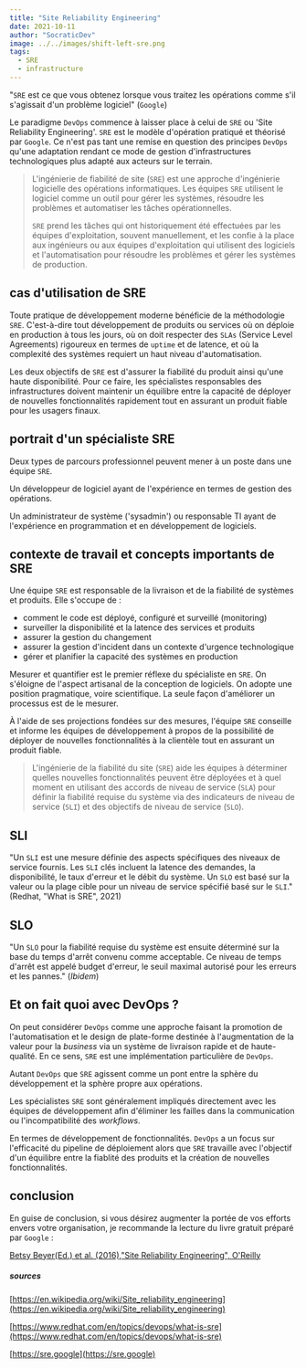 ```yaml
---
title: "Site Reliability Engineering"
date: 2021-10-11
author: "SocraticDev"
image: ../../images/shift-left-sre.png
tags:
  - SRE
  - infrastructure
---
```

"`SRE` est ce que vous obtenez lorsque vous traitez les opérations comme s'il s'agissait d'un problème logiciel" (`Google`)

Le paradigme `DevOps` commence à laisser place à celui de `SRE` ou 'Site Reliability Engineering'. `SRE` est le modèle d'opération pratiqué et théorisé par `Google`. Ce n'est pas tant une remise en question des principes `DevOps` qu'une adaptation rendant ce mode de gestion d'infrastructures technologiques plus adapté aux acteurs sur le terrain.

> L'ingénierie de fiabilité de site (`SRE`) est une approche d'ingénierie logicielle des opérations informatiques. Les équipes `SRE` utilisent le logiciel comme un outil pour gérer les systèmes, résoudre les problèmes et automatiser les tâches opérationnelles.  
> 
 > `SRE` prend les tâches qui ont historiquement été effectuées par les équipes d'exploitation, souvent manuellement, et les confie à la place aux ingénieurs ou aux équipes d'exploitation qui utilisent des logiciels et l'automatisation pour résoudre les problèmes et gérer les systèmes de production.

 ## cas d'utilisation de SRE
 Toute pratique de développement moderne bénéficie de la méthodologie `SRE`. C'est-à-dire tout développement de produits ou services où on déploie en production à tous les jours, où on doit respecter des `SLAs` (Service Level Agreements) rigoureux en termes de `uptime` et de latence, et où la complexité des systèmes requiert un haut niveau d'automatisation.

 Les deux objectifs de `SRE` est d'assurer la fiabilité du produit ainsi qu'une haute disponibilité. Pour ce faire, les spécialistes responsables des infrastructures doivent maintenir un équilibre entre la capacité de déployer de nouvelles fonctionnalités rapidement tout en assurant un produit fiable pour les usagers finaux.

 ## portrait d'un spécialiste SRE
 Deux types de parcours professionnel peuvent mener à un poste dans une équipe `SRE`. 
 
 Un développeur de logiciel ayant de l'expérience en termes de gestion des opérations. 
 
Un administrateur de système ('sysadmin') ou responsable TI ayant de l'expérience en programmation et en développement de logiciels.

 ##  contexte de travail et concepts importants de SRE
 Une équipe `SRE` est responsable de la livraison et de la fiabilité de systèmes et produits. Elle s'occupe de : 
 - comment le code est déployé, configuré et surveillé (monitoring)
 - surveiller la disponibilité et la latence des services et produits
 - assurer la gestion du changement
 - assurer la gestion d'incident dans un contexte d'urgence technologique
 - gérer et planifier la capacité des systèmes en production

 Mesurer et quantifier est le premier réflexe du spécialiste en `SRE`. On s'éloigne de l'aspect artisanal de la conception de logiciels. On adopte une position pragmatique, voire scientifique. La seule façon d'améliorer un processus est de le mesurer.

 À l'aide de ses projections fondées sur des mesures, l'équipe `SRE` conseille et informe les équipes de développement à propos de la possibilité de déployer de nouvelles fonctionnalités à la clientèle tout en assurant un produit fiable.

 > L'ingénierie de la fiabilité du site (`SRE`) aide les équipes à déterminer quelles nouvelles fonctionnalités peuvent être déployées et à quel moment en utilisant des accords de niveau de service (`SLA`) pour définir la fiabilité requise du système via des indicateurs de niveau de service (`SLI`) et des objectifs de niveau de service (`SLO`).

 ## SLI
 "Un `SLI` est une mesure définie des aspects spécifiques des niveaux de service fournis. Les `SLI` clés incluent la latence des demandes, la disponibilité, le taux d'erreur et le débit du système. Un `SLO` est basé sur la valeur ou la plage cible pour un niveau de service spécifié basé sur le `SLI`." (Redhat, "What is SRE", 2021)

 ## SLO
 "Un `SLO` pour la fiabilité requise du système est ensuite déterminé sur la base du temps d'arrêt convenu comme acceptable. Ce niveau de temps d'arrêt est appelé budget d'erreur, le seuil maximal autorisé pour les erreurs et les pannes." (_Ibidem_)

## Et on fait quoi avec DevOps ?
On peut considérer `DevOps` comme une approche faisant la promotion de l'automatisation et le design de plate-forme destinée à l'augmentation de la valeur pour la _business_ via un système de livraison rapide et de haute-qualité. En ce sens, `SRE` est une implémentation particulière de `DevOps`.

Autant `DevOps` que `SRE` agissent comme un pont entre la sphère du développement et la sphère propre aux opérations.

Les spécialistes `SRE` sont généralement impliqués directement avec les équipes de développement afin d'éliminer les failles dans la communication ou l'incompatibilité des _workflows_.

En termes de développement de fonctionnalités. `DevOps` a un focus sur l'efficacité du pipeline de déploiement alors que `SRE` travaille avec l'objectif d'un équilibre entre la fiablité des produits et la création de nouvelles fonctionnalités.

## conclusion
En guise de conclusion, si vous désirez augmenter la portée de vos efforts envers votre organisation, je recommande la lecture du livre gratuit préparé par `Google` :  

[Betsy Beyer(Ed.) et al. (2016),"Site Reliability Engineering", O'Reilly](https://sre.google/sre-book/table-of-contents/)

##### sources
[https://en.wikipedia.org/wiki/Site_reliability_engineering](https://en.wikipedia.org/wiki/Site_reliability_engineering)

[https://www.redhat.com/en/topics/devops/what-is-sre](https://www.redhat.com/en/topics/devops/what-is-sre)

[https://sre.google](https://sre.google)